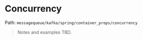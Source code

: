 # Concurrency

Path: `messagequeue/kafka/spring/container_props/concurrency`

> Notes and examples TBD.
